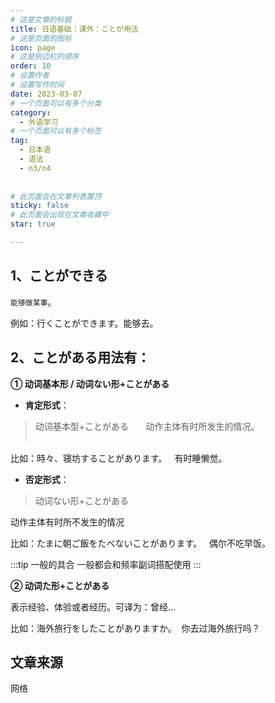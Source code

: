 ```yaml
---
# 这是文章的标题
title: 日语基础：课外：ことが用法
# 这是页面的图标
icon: page
# 这是侧边栏的顺序
order: 10
# 设置作者
# 设置写作时间
date: 2023-03-07
# 一个页面可以有多个分类
category:
  - 外语学习
# 一个页面可以有多个标签
tag:
  - 日本语
  - 语法
  - n3/n4
  
  
# 此页面会在文章列表置顶
sticky: false
# 此页面会出现在文章收藏中
star: true

---
```






## 1、ことができる

`能够做某事`。

例如：行くことができます。能够去。



## 2、ことがある用法有：


**① 动词基本形 / 动词ない形+ことがある** 

- **肯定形式**：

>动词基本型+ことがある    
  
动作主体有时所发生的情况。  
  

比如：時々、寝坊することがあります。   有时睡懒觉。

- **否定形式**：

>动词ない形+ことがある      

动作主体有时所不发生的情况

比如：たまに朝ご飯をたべないことがあります。   偶尔不吃早饭。


:::tip 一般的具合
一般都会和频率副词搭配使用
:::


**② 动词た形+ことがある**

表示经验、体验或者经历。可译为：曾经...

比如：海外旅行をしたことがありますか。  你去过海外旅行吗？


 
 ## 文章来源
 网络


　　
